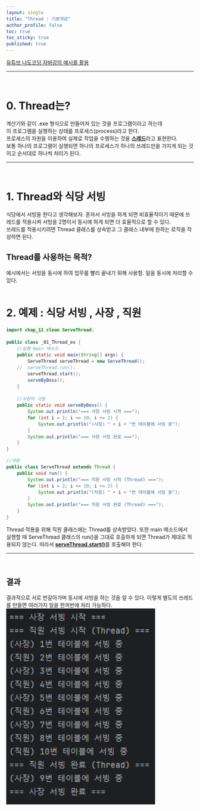 ```yaml
---
layout: single
title: "Thread : 기본개념"
author_profile: false
toc: true
toc_sticky: true
published: true
---
```


<div class="notice--danger">
<a href="https://www.inflearn.com/course/%EB%82%98%EB%8F%84%EC%BD%94%EB%94%A9-%EC%9E%90%EB%B0%94-%EA%B8%B0%EB%B3%B8/dashboard" target="_blank">유튜브 나도코딩 자바강의 예시를 활용</a>
</div>
<hr><br>

# 0. Thread는?

<div class="notice--primary">
계산기와 같이 .exe 형식으로 만들어져 있는 것을 프로그램이라고 하는데<br>
이 프로그램을 실행하는 상태를 프로세스(process)라고 한다.<br>
프로세스의 자원을 이용하여 실제로 작업을 수행하는 것을 <u><b>스레드</b></u>라고 표현한다.
</div>
<div class="notice--primary">
보통 하나의 프로그램이 실행되면 하나의 프로세스가 하나의 쓰레드만을 가지게 되는 것이고 순서대로 하나씩 처리가 된다.
</div>
<hr><br>

# 1. Thread와 식당 서빙
<div class="notice--danger">
식당에서 서빙을 한다고 생각해보자.
혼자서 서빙을 하게 되면 비효율적이기 때문에 쓰레드를
적용시켜 서빙을 2명이서 동시에 하게 되면 더 효율적으로 할 수 있다.
</div>
<div class="notice--danger">
쓰레드를 적용시키려면 Thread 클래스를 상속받고 그 클래스 내부에 원하는 로직을 작성하면 된다.
</div>

## Thread를 사용하는 목적?
<div class="notice--info">
예시에서는 서빙을 동시에 하여 업무를 빨리 끝내기 위해 사용함.
일을 동시에 처리할 수 있다.
</div>

<br>

# 2. 예제 : 식당 서빙 , 사장 , 직원

```java
import chap_12.clean.ServeThread;

public class _01_Thread_ex {
    //실행 main 메소드
    public static void main(String[] args) {
        ServeThread serveThread = new ServeThread();
    //  serveThread.run();
        serveThread.start();
        serveByBoss();
    }

    //사장의 서빙
    public static void serveByBoss() {
        System.out.println("=== 사장 서빙 시작 ===");
        for (int i = 1; i <= 10; i += 2) {
            System.out.println("(사장) " + i + "번 테이블에 서빙 중");
        }
        System.out.println("=== 사장 서빙 완료 ===");
    }
}
```
```java
//직원
public class ServeThread extends Thread {
    public void run() {
        System.out.println("=== 직원 서빙 시작 (Thread) ===");
        for (int i = 2; i <= 10; i += 2) {
            System.out.println("(직원) " + i + "번 테이블에 서빙 중");
        }
        System.out.println("=== 직원 서빙 완료 (Thread) ===");
    }
}
```
<div class="notice--info">
Thread 적용을 위해 직원 클래스에는 Thread를 상속받았다. 또한 main 메소드에서 실행할 때 ServeThread 클래스의 run()을 그대로 호출하게 되면 Thread가 제대로 적용되지 않는다. 따라서 <b><u>serveThread.start()</u></b>를 호출해야 한다.
</div>

<hr><br>

## 결과
<div class="notice--info">
결과적으로 서로 번갈아가며 동시에 서빙을 하는 것을 알 수 있다. 이렇게 별도의 쓰레드를 만들면 여러가지 일을 한꺼번에 처리 가능하다.
</div>

<img src="/assets/images/Thread/Thread_결과.png" width="400px" alt="데이터이미지"/>
